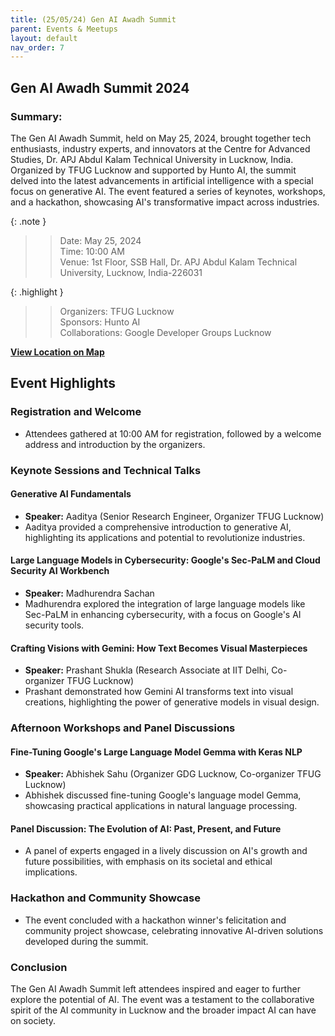 ```yaml
---
title: (25/05/24) Gen AI Awadh Summit
parent: Events & Meetups
layout: default
nav_order: 7
---
```


## Gen AI Awadh Summit 2024

### Summary:

The Gen AI Awadh Summit, held on May 25, 2024, brought together tech enthusiasts, industry experts, and innovators at the Centre for Advanced Studies, Dr. APJ Abdul Kalam Technical University in Lucknow, India. Organized by TFUG Lucknow and supported by Hunto AI, the summit delved into the latest advancements in artificial intelligence with a special focus on generative AI. The event featured a series of keynotes, workshops, and a hackathon, showcasing AI's transformative impact across industries.

{: .note }
> > Date: May 25, 2024  
> > Time: 10:00 AM  
> > Venue: 1st Floor, SSB Hall, Dr. APJ Abdul Kalam Technical University, Lucknow, India-226031

{: .highlight }
> > Organizers: TFUG Lucknow  
> > Sponsors: Hunto AI  
> > Collaborations: Google Developer Groups Lucknow

**[View Location on Map](https://maps.app.goo.gl/SjHMW3oYjAX2Dgeq6)**

## Event Highlights

### Registration and Welcome

- Attendees gathered at 10:00 AM for registration, followed by a welcome address and introduction by the organizers.

### Keynote Sessions and Technical Talks

#### **Generative AI Fundamentals**
- **Speaker:** Aaditya (Senior Research Engineer, Organizer TFUG Lucknow)
- Aaditya provided a comprehensive introduction to generative AI, highlighting its applications and potential to revolutionize industries.

#### **Large Language Models in Cybersecurity: Google's Sec-PaLM and Cloud Security AI Workbench**
- **Speaker:** Madhurendra Sachan
- Madhurendra explored the integration of large language models like Sec-PaLM in enhancing cybersecurity, with a focus on Google's AI security tools.

#### **Crafting Visions with Gemini: How Text Becomes Visual Masterpieces**
- **Speaker:** Prashant Shukla (Research Associate at IIT Delhi, Co-organizer TFUG Lucknow)
- Prashant demonstrated how Gemini AI transforms text into visual creations, highlighting the power of generative models in visual design.

### Afternoon Workshops and Panel Discussions

#### **Fine-Tuning Google's Large Language Model Gemma with Keras NLP**
- **Speaker:** Abhishek Sahu (Organizer GDG Lucknow, Co-organizer TFUG Lucknow)
- Abhishek discussed fine-tuning Google's language model Gemma, showcasing practical applications in natural language processing.

#### **Panel Discussion: The Evolution of AI: Past, Present, and Future**
- A panel of experts engaged in a lively discussion on AI's growth and future possibilities, with emphasis on its societal and ethical implications.

### Hackathon and Community Showcase

- The event concluded with a hackathon winner's felicitation and community project showcase, celebrating innovative AI-driven solutions developed during the summit.

### Conclusion

The Gen AI Awadh Summit left attendees inspired and eager to further explore the potential of AI. The event was a testament to the collaborative spirit of the AI community in Lucknow and the broader impact AI can have on society.

